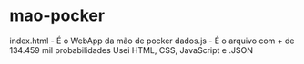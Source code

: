 # mao-pocker

index.html - É o WebApp da mão de pocker
dados.js - É o arquivo com + de 134.459 mil probabilidades
Usei HTML, CSS, JavaScript e .JSON
